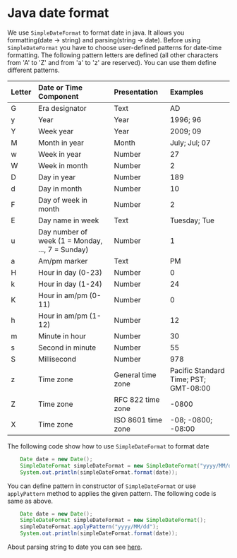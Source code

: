 # Java date format

We use ``SimpleDateFormat`` to format date in java. It allows you formatting(date -> string) and parsing(string -> date).
Before using ``SimpleDateFormat`` you have to choose user-defined patterns for date-time formatting. The following
pattern letters are defined (all other characters from 'A' to 'Z' and from 'a' to 'z' are reserved).
You can use them define different patterns.

Letter | Date or Time Component | Presentation | Examples
:-- | :-- | :-- | :--
G | Era designator | Text | AD
y | Year | Year | 1996; 96
Y | Week year | Year | 2009; 09
M | Month in year | Month | July; Jul; 07
w | Week in year | Number | 27
W | Week in month | Number | 2
D | Day in year | Number | 189
d | Day in month | Number | 10
F | Day of week in month | Number | 2
E | Day name in week | Text | Tuesday; Tue
u | Day number of week (1 = Monday, ..., 7 = Sunday) | Number | 1
a | Am/pm marker | Text | PM
H | Hour in day (0-23) | Number | 0
k | Hour in day (1-24) | Number | 24
K | Hour in am/pm (0-11) | Number | 0
h | Hour in am/pm (1-12) | Number | 12
m | Minute in hour | Number | 30
s | Second in minute | Number | 55
S | Millisecond | Number | 978
z | Time zone | General time zone | Pacific Standard Time; PST; GMT-08:00
Z | Time zone | RFC 822 time zone | -0800
X | Time zone | ISO 8601 time zone | -08; -0800; -08:00

The following code show how to use ``SimpleDateFormat`` to format date
```java
    Date date = new Date();
    SimpleDateFormat simpleDateFormat = new SimpleDateFormat("yyyy/MM/dd");
    System.out.println(simpleDateFormat.format(date));
```

You can define pattern in constructor of ``SimpleDateFormat`` or use ``applyPattern`` method to
applies the given pattern. The following code is same as above.
```java
    Date date = new Date();
    SimpleDateFormat simpleDateFormat = new SimpleDateFormat();
    simpleDateFormat.applyPattern("yyyy/MM/dd");
    System.out.println(simpleDateFormat.format(date));
```

About parsing string to date you can see [here](./java-parse-string-to-date).